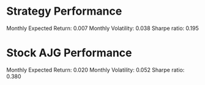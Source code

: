# Strategy Performance
Monthly Expected Return: 0.007
Monthly Volatility: 0.038
Sharpe ratio: 0.195
# Stock AJG Performance
Monthly Expected Return: 0.020
Monthly Volatility: 0.052
Sharpe ratio: 0.380

